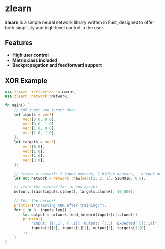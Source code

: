 # zlearn

**zlearn** is a simple neural network library written in Rust, designed to offer both simplicity and high-level control to the user.

## Features

- **High user control**  
- **Matrix class included**  
- **Backpropagation and feedforward support**  

## XOR Example

```rust
use zlearn::activation::SIGMOID;
use zlearn::network::Network;

fn main() {
    // XOR input and target data
    let inputs = vec![
        vec![0.0, 0.0],
        vec![0.0, 1.0],
        vec![1.0, 0.0],
        vec![1.0, 1.0],
    ];
    let targets = vec![
        vec![0.0],
        vec![1.0],
        vec![1.0],
        vec![0.0],
    ];

    // Create a network: 2 input neurons, 2 hidden neurons, 1 output neuron
    let mut network = Network::new(vec![2, 2, 1], SIGMOID, 0.5);

    // Train the network for 10,000 epochs
    network.train(inputs.clone(), targets.clone(), 10_000);

    // Test the network
    println!("\nTesting XOR after training:");
    for i in 0..inputs.len() {
        let output = network.feed_forward(inputs[i].clone());
        println!(
            "Input: [{:.1}, {:.1}]  Output: {:.3}  Expected: [{:.1}]",
            inputs[i][0], inputs[i][1], output[0], targets[i][0]
        );
    }
}